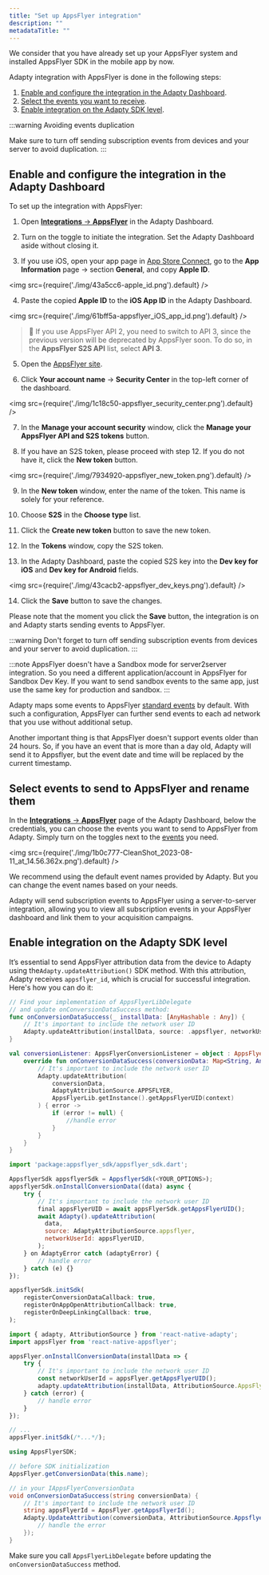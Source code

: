 ```yaml
---
title: "Set up AppsFlyer integration"
description: ""
metadataTitle: ""
---
```


We consider that you have already set up your AppsFlyer system and installed AppsFlyer SDK in the mobile app by now.

Adapty integration with AppsFlyer is done in the following steps:

1. [Enable and configure the integration in the Adapty Dashboard](appsflyer-setup#enable-and-configure-the-integration-in-the-adapty-dashboard).
2. [Select the events you want to receive](appsflyer-setup#select-events-to-send-to-appsflyer-and-rename-them).
3. [Enable integration on the Adapty SDK level](appsflyer-setup#enable-integration-on-the-adapty-sdk-level).

:::warning
Avoiding events duplication

Make sure to turn off sending subscription events from devices and your server to avoid duplication.
:::

## Enable and configure the integration in the Adapty Dashboard

To set up the integration with AppsFlyer:

1. Open [**Integrations** -> **AppsFlyer**](https://app.adapty.io/integrations/appsflyer) in the Adapty Dashboard.

2. Turn on the toggle to initiate the integration. Set the Adapty Dashboard aside without closing it.

3. If you use iOS, open your app page in [App Store Connect](https://appstoreconnect.apple.com/), go to the **App Information** page -> section **General**, and copy **Apple ID**.

   
<img
  src={require('./img/43a5cc6-apple_id.png').default}
/>




4. Paste the copied **Apple ID** to the **iOS App ID** in the Adapty Dashboard.

   
<img
  src={require('./img/61bff5a-appsflyer_iOS_app_id.png').default}
/>




   > 🚧 If you use AppsFlyer API 2, you need to switch to API 3, since the previous version will be deprecated by AppsFlyer soon. To do so, in the **AppsFlyer S2S API** list, select **API 3**.

5. Open the [AppsFlyer site](https://hq1.appsflyer.com/home). 

6. Click **Your account name** -> **Security Center** in the top-left corner of the dashboard.

   
<img
  src={require('./img/1c18c50-appsflyer_security_center.png').default}
/>




7. In the **Manage your account security** window, click the **Manage your AppsFlyer API and S2S tokens** button.

8. If you have an S2S token, please proceed with step 12. If you do not have it, click the **New token** button. 

   
<img
  src={require('./img/7934920-appsflyer_new_token.png').default}
/>




9. In the **New token** window, enter the name of the token. This name is solely for your reference. 

10. Choose **S2S** in the **Choose type** list.

11. Click the **Create new token** button to save the new token.

12. In the **Tokens** window, copy the S2S token.

13. In the Adapty Dashboard, paste the copied S2S key into the **Dev key for iOS** and **Dev key for Android** fields. 


<img
  src={require('./img/43cacb2-appsflyer_dev_keys.png').default}
/>





14. Click the **Save** button to save the changes. 

Please note that the moment you click the **Save** button, the integration is on and Adapty starts sending events to AppsFlyer. 

:::warning
Don't forget to turn off sending subscription events from devices and your server to avoid duplication.
:::

:::note
AppsFlyer doesn't have a Sandbox mode for server2server integration. So you need a different application/account in AppsFlyer for Sandbox Dev Key. If you want to send sandbox events to the same app, just use the same key for production and sandbox.
:::

Adapty maps some events to AppsFlyer [standard events](https://support.appsflyer.com/hc/en-us/articles/115005544169-Rich-in-app-events-for-Android-and-iOS#event-types) by default. With such a configuration, AppsFlyer can further send events to each ad network that you use without additional setup.

Another important thing is that AppsFlyer doesn't support events older than 24 hours. So, if you have an event that is more than a day old, Adapty will send it to Appsflyer, but the event date and time will be replaced by the current timestamp.

## Select events to send to AppsFlyer and rename them

In the [**Integrations** -> **AppsFlyer**](https://app.adapty.io/integrations/appsflyer) page of the Adapty Dashboard, below the credentials, you can choose the events you want to send to AppsFlyer from Adapty. Simply turn on the toggles next to the [events](events) you need.


<img
  src={require('./img/1b0c777-CleanShot_2023-08-11_at_14.56.362x.png').default}
/>





We recommend using the default event names provided by Adapty. But you can change the event names based on your needs.

Adapty will send subscription events to AppsFlyer using a server-to-server integration, allowing you to view all subscription events in your AppsFlyer dashboard and link them to your acquisition campaigns.

## Enable integration on the Adapty SDK level

It’s essential to send AppsFlyer attribution data from the device to Adapty using the`Adapty.updateAttribution()` SDK method. With this attribution, Adapty receives `appsflyer_id`, which is crucial for successful integration. Here's how you can do it:

```swift title="iOS (Swift)"
// Find your implementation of AppsFlyerLibDelegate 
// and update onConversionDataSuccess method:
func onConversionDataSuccess(_ installData: [AnyHashable : Any]) {
    // It's important to include the network user ID
    Adapty.updateAttribution(installData, source: .appsflyer, networkUserId: AppsFlyerLib.shared().getAppsFlyerUID())
}
```
```kotlin title="Android (Kotlin)"
val conversionListener: AppsFlyerConversionListener = object : AppsFlyerConversionListener {
    override fun onConversionDataSuccess(conversionData: Map<String, Any>) {
        // It's important to include the network user ID
        Adapty.updateAttribution(
            conversionData,
            AdaptyAttributionSource.APPSFLYER,
            AppsFlyerLib.getInstance().getAppsFlyerUID(context)
        ) { error ->
            if (error != null) {
                //handle error
            }
        }
    }
}
```
```javascript title="Flutter (Dart)"
import 'package:appsflyer_sdk/appsflyer_sdk.dart';

AppsflyerSdk appsflyerSdk = AppsflyerSdk(<YOUR_OPTIONS>);
appsflyerSdk.onInstallConversionData((data) async {
    try {
        // It's important to include the network user ID
        final appsFlyerUID = await appsFlyerSdk.getAppsFlyerUID();
        await Adapty().updateAttribution(
          data,
          source: AdaptyAttributionSource.appsflyer,
          networkUserId: appsFlyerUID,
        );
    } on AdaptyError catch (adaptyError) {
        // handle error
    } catch (e) {}
});

appsflyerSdk.initSdk(
    registerConversionDataCallback: true,
    registerOnAppOpenAttributionCallback: true,
    registerOnDeepLinkingCallback: true,
);
```
```typescript title="React Native (JS)"
import { adapty, AttributionSource } from 'react-native-adapty';
import appsFlyer from 'react-native-appsflyer';

appsFlyer.onInstallConversionData(installData => {
	try {
		// It's important to include the network user ID
		const networkUserId = appsFlyer.getAppsFlyerUID();
		adapty.updateAttribution(installData, AttributionSource.AppsFlyer, networkUserId);
	} catch (error) {
		// handle error
	}
});

// ...
appsFlyer.initSdk(/*...*/);
```
```csharp title="Unity (C#)"
using AppsFlyerSDK;

// before SDK initialization
AppsFlyer.getConversionData(this.name);

// in your IAppsFlyerConversionData
void onConversionDataSuccess(string conversionData) {
    // It's important to include the network user ID
    string appsFlyerId = AppsFlyer.getAppsFlyerId();
    Adapty.UpdateAttribution(conversionData, AttributionSource.Appsflyer, appsFlyerId, (error) => {
        // handle the error
    });
}
```

Make sure you call `AppsFlyerLibDelegate` before updating the `onConversionDataSuccess` method.